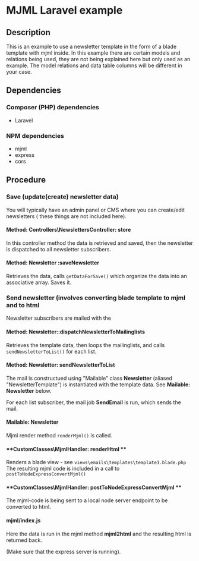 # MJML Laravel example

## Description
This is an example to use a newsletter template in the form of a blade template with mjml inside.
In this example there are certain models and relations being used, they are not being explained here but only used as an example. The model relations and data table columns will be different in your case.

## Dependencies

### Composer (PHP) dependencies
 
* Laravel

### NPM dependencies

* mjml
* express
* cors
  
## Procedure


### **Save (update(create) newsletter data)**

You will typically have an admin panel or CMS where you can create/edit newsletters ( these things are not included here).


#### **Method: Controllers\NewslettersController: store**

In this controller method the data is retrieved and saved, then the newsletter is dispatched to all newsletter subscribers.

#### **Method: Newsletter :saveNewsletter**

Retrieves the data, calls ``getDataForSave()``  which organize the data into an associative array.
Saves it.

### **Send newsletter (involves converting blade template to mjml and to html**
Newsletter subscribers are mailed with the 
#### **Method: Newsletter::dispatchNewsletterToMailinglists**

Retrieves the template data, then loops the mailinglists, and calls ``sendNewsletterToList()`` for each list.

#### **Method: Newsletter: sendNewsletterToList**

The mail is constructued using "Mailable" class **Newsletter** (aliased "NewsletterTemplate") is instantiated with the template data. See **Mailable: Newsletter** below.

For each list subscriber, the mail job **SendEmail** is run, which sends the mail.

#### **Mailable: Newsletter**

Mjml render method ``renderMjml()`` is called.

#### **CustomClasses\MjmlHandler: renderHtml **

Renders a blade view - see ```views\emails\templates\template1.blade.php```
The resulting mjml code is included in a call to ``postToNodeExpressConvertMjml()`` 

#### **CustomClasses\MjmlHandler: postToNodeExpressConvertMjml **

The mjml-code is being sent to a local node server endpoint to be converted to html.

#### **mjml/index.js**

Here the data is run in the mjml method **mjml2html** and the resulting html is returned back.

(Make sure that the express server is running).